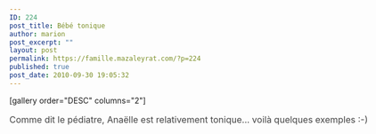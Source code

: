 ```yaml
---
ID: 224
post_title: Bébé tonique
author: marion
post_excerpt: ""
layout: post
permalink: https://famille.mazaleyrat.com/?p=224
published: true
post_date: 2010-09-30 19:05:32
---
```

<a href="http://famille.mazaleyrat.com/wp-content/uploads/2010/09/blog41.jpg"></a>[gallery order="DESC" columns="2"]

<a href="http://famille.mazaleyrat.com/wp-content/uploads/2010/09/blog8.jpg"></a>
<div class="mceTemp"><dl id="attachment_238" class="wp-caption alignleft" style="width: 650px;"><dt class="wp-caption-dt"><span style="color: #444444; font-weight: normal; line-height: 24px; font-size: 16px;">Comme dit le pédiatre, Anaëlle est relativement tonique... voilà quelques exemples :-)</span></dt></dl></div>